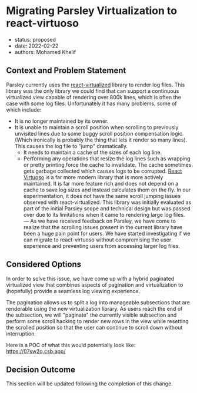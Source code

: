 # Migrating Parsley Virtualization to react-virtuoso

* status: proposed
* date: 2022-02-22
* authors: Mohamed Khelif

## Context and Problem Statement

Parsley currently uses the [react-virtualized](https://github.com/bvaughn/react-virtualized) library to render log files. This library was the only library we could find that can support a continuous virtualized view capable of rendering over 800k lines, which is often the case with some log files. Unfortunately it has many problems, some of which include:

* It is no longer maintained by its owner.
* It is unable to maintain a scroll position when scrolling to previously unvisited lines due to some buggy scroll position compensation logic. (Which ironically is probably the thing that lets it render so many lines). This causes the log file to "jump" dramatically.
  * It needs to maintain a cache of the sizes of each log line.
  * Performing any operations that resize the log lines such as wrapping or pretty printing force the cache to invalidate. 
The cache sometimes gets garbage collected which causes logs to be corrupted.
[React Virtuoso](https://github.com/petyosi/react-virtuoso) is a far more modern library that is more actively maintained. It is far more feature rich and does not depend on a cache to save log sizes and instead calculates them on the fly. In our experimentation, it does not have the same scroll jumping issues observed with react-virtualized. This library was initially evaluated as part of the initial Parsley scope and technical design but was passed over due to its limitations when it came to rendering large log files.
—
As we have received feedback on Parsley, we have come to realize that the scrolling issues present in the current library have been a huge pain point for users. We have started investigating if we can migrate to react-virtuoso without compromising the user experience and preventing users from accessing larger log files.


## Considered Options
In order to solve this issue, we have come up with a hybrid paginated virtualized view that combines aspects of pagination and virtualization to (hopefully) provide a seamless log viewing experience. 

The pagination allows us to split a log into manageable subsections that are renderable using the new virtualization library. As users reach the end of the subsection, we will "paginate" the currently visible subsection and perform some scroll hacking to render new rows in the view while resetting the scrolled position so that the user can continue to scroll down without interruption. 

Here is a POC of what this would potentially look like: https://07sw2q.csb.app/


## Decision Outcome

This section will be updated following the completion of this change. 